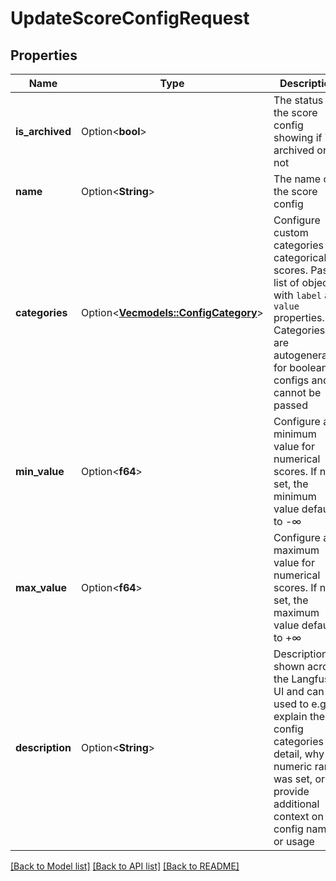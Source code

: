 # UpdateScoreConfigRequest

## Properties

Name | Type | Description | Notes
------------ | ------------- | ------------- | -------------
**is_archived** | Option<**bool**> | The status of the score config showing if it is archived or not | [optional]
**name** | Option<**String**> | The name of the score config | [optional]
**categories** | Option<[**Vec<models::ConfigCategory>**](ConfigCategory.md)> | Configure custom categories for categorical scores. Pass a list of objects with `label` and `value` properties. Categories are autogenerated for boolean configs and cannot be passed | [optional]
**min_value** | Option<**f64**> | Configure a minimum value for numerical scores. If not set, the minimum value defaults to -∞ | [optional]
**max_value** | Option<**f64**> | Configure a maximum value for numerical scores. If not set, the maximum value defaults to +∞ | [optional]
**description** | Option<**String**> | Description is shown across the Langfuse UI and can be used to e.g. explain the config categories in detail, why a numeric range was set, or provide additional context on config name or usage | [optional]

[[Back to Model list]](../README.md#documentation-for-models) [[Back to API list]](../README.md#documentation-for-api-endpoints) [[Back to README]](../README.md)


